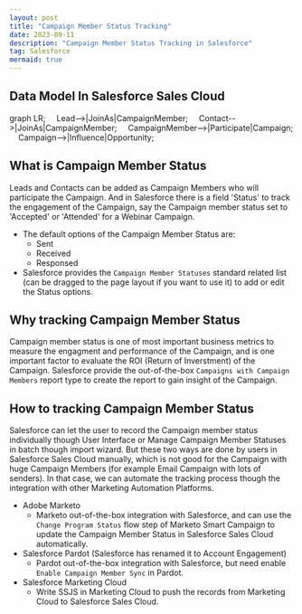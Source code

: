 ```yaml
---
layout: post
title: "Campaign Member Status Tracking"
date: 2023-09-11
description: "Campaign Member Status Tracking in Salesforce"
tag: Salesforce
mermaid: true
---   
```


## Data Model In Salesforce Sales Cloud

<div class="mermaid">
graph LR;
    Lead-->|JoinAs|CampaignMember;
    Contact-->|JoinAs|CampaignMember;
    CampaignMember-->|Participate|Campaign;
    Campaign-->|Influence|Opportunity;
</div>

## What is Campaign Member Status
Leads and Contacts can be added as Campaign Members who will participate  the Campaign. And in Salesforce there is a field 'Status' to track the engagement of the Campaign, say the Campaign member status set to 'Accepted' or 'Attended' for a Webinar Campaign.

- The default options of the Campaign Member Status are:
   - Sent
   - Received
   - Responsed
- Salesforce provides the `Campaign Member Statuses` standard related list (can be dragged to the page layout if you want to use it) to add or edit the Status options.


## Why tracking Campaign Member Status
Campaign member status is one of most important business metrics to measure the engagment and performance of the Campaign, and is one important factor to evaluate the ROI (Return of Inverstment) of the Campaign.
Salesforce provide the out-of-the-box  `Campaigns with Campaign Members` report type to create the report to gain insight of the Campaign.

## How to tracking Campaign Member Status
Salesforce can let the user to record the Campaign member status individually though User Interface or Manage Campaign Member Statuses in batch though import wizard. But these two ways are done by users in Salesforce Sales Cloud manually, which is not good for the Campaign with huge Campaign Members (for example Email Campaign with lots of senders). In that case, we can automate the tracking process though the integration with other Marketing Automation Platforms.

- Adobe Marketo 
  - Marketo out-of-the-box integration with Salesforce, and can use the `Change Program Status` flow step of Marketo Smart Campaign to update the Campaign Member Status in Salesforce Sales Cloud automatically.
- Salesforce Pardot (Salesforce has renamed it to Account Engagement)
  - Pardot out-of-the-box integration with Salesforce, but need enable `Enable Campaign Member Sync` in Pardot.
- Salesforce Marketing Cloud
  - Write SSJS in Marketing Cloud to push the records from Marketing Cloud to Salesforce Sales Cloud.